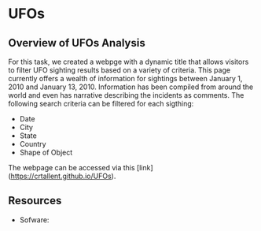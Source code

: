 # UFOs

## Overview of UFOs Analysis

For this task, we created a webpge with a dynamic title that allows visitors to filter UFO sighting results based on a variety of criteria.  This page currently offers a wealth of information for sightings between January 1, 2010 and January 13, 2010.  Information has been compiled from around the world and even has narrative describing the incidents as comments.  The following search criteria can be filtered for each sigthing:

* Date 
* City 
* State
* Country
* Shape of Object

The webpage can be accessed via this [link] (https://crtallent.github.io/UFOs).

## Resources

- Sofware: 
